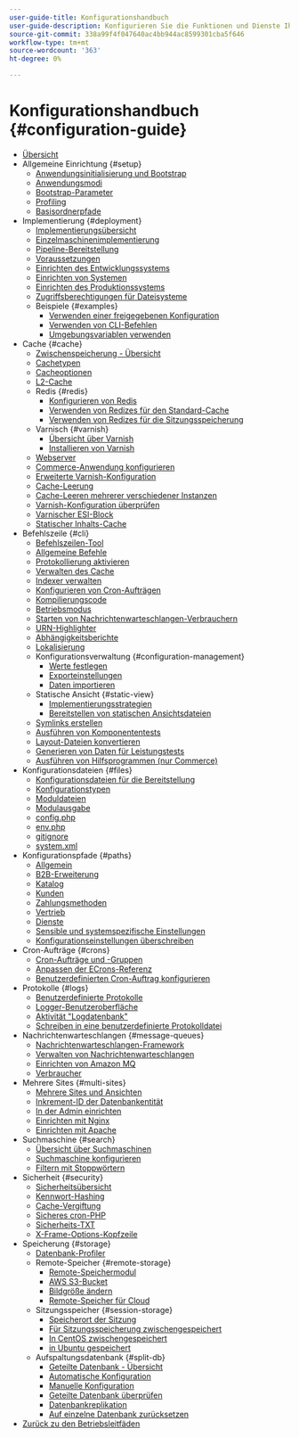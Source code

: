 ```yaml
---
user-guide-title: Konfigurationshandbuch
user-guide-description: Konfigurieren Sie die Funktionen und Dienste Ihrer Adobe Commerce- oder Magento Open Source-Anwendung.
source-git-commit: 338a99f4f047640ac4bb944ac8599301cba5f646
workflow-type: tm+mt
source-wordcount: '363'
ht-degree: 0%

---
```



# Konfigurationshandbuch {#configuration-guide}

+ [Übersicht](overview.md)
+ Allgemeine Einrichtung {#setup}
   + [Anwendungsinitialisierung und Bootstrap](bootstrap/initialization.md)
   + [Anwendungsmodi](bootstrap/application-modes.md)
   + [Bootstrap-Parameter](bootstrap/set-parameters.md)
   + [Profiling](bootstrap/mage-profiler.md)
   + [Basisordnerpfade](bootstrap/mage-directory.md)
+ Implementierung {#deployment}
   + [Implementierungsübersicht](deployment/overview.md)
   + [Einzelmaschinenimplementierung](deployment/single-machine.md)
   + [Pipeline-Bereitstellung](deployment/technical-details.md)
   + [Voraussetzungen](deployment/prerequisites.md)
   + [Einrichten des Entwicklungssystems](deployment/development-system.md)
   + [Einrichten von Systemen](deployment/build-system.md)
   + [Einrichten des Produktionssystems](deployment/production-system.md)
   + [Zugriffsberechtigungen für Dateisysteme](deployment/file-system-permissions.md)
   + Beispiele {#examples}
      + [Verwenden einer freigegebenen Konfiguration](deployment/example-shared-configuration.md)
      + [Verwenden von CLI-Befehlen](deployment/example-using-cli.md)
      + [Umgebungsvariablen verwenden](deployment/example-environment-variables.md)
+ Cache {#cache}
   + [Zwischenspeicherung - Übersicht](cache/caching-overview.md)
   + [Cachetypen](cache/cache-types.md)
   + [Cacheoptionen](cache/cache-options.md)
   + [L2-Cache](cache/level-two-cache.md)
   + Redis {#redis}
      + [Konfigurieren von Redis](cache/config-redis.md)
      + [Verwenden von Redizes für den Standard-Cache](cache/redis-pg-cache.md)
      + [Verwenden von Redizes für die Sitzungsspeicherung](cache/redis-session.md)
   + Varnisch {#varnish}
      + [Übersicht über Varnish](cache/config-varnish.md)
      + [Installieren von Varnish](cache/config-varnish-install.md)
   + [Webserver](cache/config-varnish-server.md)
   + [Commerce-Anwendung konfigurieren](cache/configure-varnish-commerce.md)
   + [Erweiterte Varnish-Konfiguration](cache/config-varnish-advanced.md)
   + [Cache-Leerung](cache/use-varnish-cache.md)
   + [Cache-Leeren mehrerer verschiedener Instanzen](cache/use-multiple-varnish-cache.md)
   + [Varnish-Konfiguration überprüfen](cache/config-varnish-final.md)
   + [Varnischer ESI-Block](cache/use-varnish-esi.md)
   + [Statischer Inhalts-Cache](cache/static-content-signing.md)
+ Befehlszeile {#cli}
   + [Befehlszeilen-Tool](cli/config-cli.md)
   + [Allgemeine Befehle](cli/common-cli-commands.md)
   + [Protokollierung aktivieren](cli/enable-logging.md)
   + [Verwalten des Cache](cli/manage-cache.md)
   + [Indexer verwalten](cli/manage-indexers.md)
   + [Konfigurieren von Cron-Aufträgen](cli/configure-cron-jobs.md)
   + [Kompilierungscode](cli/code-compiler.md)
   + [Betriebsmodus](cli/set-mode.md)
   + [Starten von Nachrichtenwarteschlangen-Verbrauchern](cli/start-message-queues.md)
   + [URN-Highlighter](cli/urn-highlighter.md)
   + [Abhängigkeitsberichte](cli/dependency-reports.md)
   + [Lokalisierung](cli/localization.md)
   + Konfigurationsverwaltung {#configuration-management}
      + [Werte festlegen](cli/set-configuration-values.md)
      + [Exporteinstellungen](cli/export-configuration.md)
      + [Daten importieren](cli/import-configuration.md)
   + Statische Ansicht {#static-view}
      + [Implementierungsstrategien](cli/static-view-file-strategy.md)
      + [Bereitstellen von statischen Ansichtsdateien](cli/static-view-file-deployment.md)
   + [Symlinks erstellen](cli/create-symlinks.md)
   + [Ausführen von Komponententests](cli/unit-tests.md)
   + [Layout-Dateien konvertieren](cli/convert-layout-files.md)
   + [Generieren von Daten für Leistungstests](cli/generate-data.md)
   + [Ausführen von Hilfsprogrammen (nur Commerce)](cli/run-support-utilities.md)
+ Konfigurationsdateien {#files}
   + [Konfigurationsdateien für die Bereitstellung](reference/deployment-files.md)
   + [Konfigurationstypen](reference/config-create-types.md)
   + [Moduldateien](reference/module-files.md)
   + [Modulausgabe](reference/disable-module-output.md)
   + [config.php](reference/config-reference-configphp.md)
   + [env.php](reference/config-reference-envphp.md)
   + [gitignore](reference/config-reference-gitignore.md)
   + [system.xml](reference/config-reference-systemxml.md)
+ Konfigurationspfade {#paths}
   + [Allgemein](reference/config-reference-general.md)
   + [B2B-Erweiterung](reference/config-reference-b2b.md)
   + [Katalog](reference/config-reference-catalog.md)
   + [Kunden](reference/config-reference-customers.md)
   + [Zahlungsmethoden](reference/config-reference-payment.md)
   + [Vertrieb](reference/config-reference-sales.md)
   + [Dienste](reference/config-reference-services.md)
   + [Sensible und systemspezifische Einstellungen](reference/config-reference-sens.md)
   + [Konfigurationseinstellungen überschreiben](reference/override-config-settings.md)
+ Cron-Aufträge {#crons}
   + [Cron-Aufträge und -Gruppen](cron/custom-cron.md)
   + [Anpassen der ECrons-Referenz](cron/custom-cron-reference.md)
   + [Benutzerdefinierten Cron-Auftrag konfigurieren](cron/custom-cron-tutorial.md)
+ Protokolle {#logs}
   + [Benutzerdefinierte Protokolle](logs/custom-logging.md)
   + [Logger-Benutzeroberfläche](logs/logger-interface.md)
   + [Aktivität &quot;Logdatenbank&quot;](logs/database-activity.md)
   + [Schreiben in eine benutzerdefinierte Protokolldatei](logs/custom-log-files.md)
+ Nachrichtenwarteschlangen {#message-queues}
   + [Nachrichtenwarteschlangen-Framework](queues/message-queue-framework.md)
   + [Verwalten von Nachrichtenwarteschlangen](queues/manage-message-queues.md)
   + [Einrichten von Amazon MQ](queues/aws-mq.md)
   + [Verbraucher](queues/consumers.md)
+ Mehrere Sites {#multi-sites}
   + [Mehrere Sites und Ansichten](multi-sites/ms-overview.md)
   + [Inkrement-ID der Datenbankentität](multi-sites/change-increment-id.md)
   + [In der Admin einrichten](multi-sites/ms-admin.md)
   + [Einrichten mit Nginx](multi-sites/ms-nginx.md)
   + [Einrichten mit Apache](multi-sites/ms-apache.md)
+ Suchmaschine {#search}
   + [Übersicht über Suchmaschinen](search/overview-search.md)
   + [Suchmaschine konfigurieren](search/configure-search-engine.md)
   + [Filtern mit Stoppwörtern](search/search-stopwords.md)
+ Sicherheit {#security}
   + [Sicherheitsübersicht](security/overview.md)
   + [Kennwort-Hashing](security/password-hashing.md)
   + [Cache-Vergiftung](security/cache-poisoning.md)
   + [Sicheres cron-PHP](security/secure-cron-php.md)
   + [Sicherheits-TXT](security/security-txt.md)
   + [X-Frame-Options-Kopfzeile](security/xframe-options.md)
+ Speicherung {#storage}
   + [Datenbank-Profiler](storage/db-profiler.md)
   + Remote-Speicher {#remote-storage}
      + [Remote-Speichermodul](remote-storage/remote-storage.md)
      + [AWS S3-Bucket](remote-storage/remote-storage-aws-s3.md)
      + [Bildgröße ändern](remote-storage/remote-storage-image-resize.md)
      + [Remote-Speicher für Cloud](remote-storage/cloud-support.md)
   + Sitzungsspeicher {#session-storage}
      + [Speicherort der Sitzung](storage/sessions.md)
      + [Für Sitzungsspeicherung zwischengespeichert](storage/memcached.md)
      + [In CentOS zwischengespeichert](storage/memcache-centos.md)
      + [in Ubuntu gespeichert](storage/memcache-ubuntu.md)
   + Aufspaltungsdatenbank {#split-db}
      + [Geteilte Datenbank - Übersicht](storage/multi-master.md)
      + [Automatische Konfiguration](storage/multi-master-masterdb.md)
      + [Manuelle Konfiguration](storage/multi-master-manual.md)
      + [Geteilte Datenbank überprüfen](storage/multi-master-verify.md)
      + [Datenbankreplikation](storage/multi-master-replication.md)
      + [Auf einzelne Datenbank zurücksetzen](storage/revert-split-database.md)
+ [Zurück zu den Betriebsleitfäden](https://experienceleague.adobe.com/docs/commerce-operations/operational-guides/home.html)